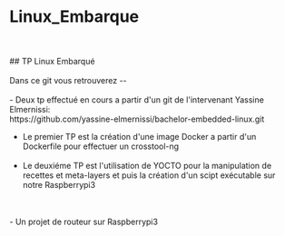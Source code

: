 # Linux_Embarque
<br />
<br />
## TP Linux Embarqué
<br />
<br />
Dans ce git vous retrouverez
--
<br />
<br />
  - Deux tp effectué en cours a partir d'un git de l'intervenant Yassine Elmernissi:
<br />
          https://github.com/yassine-elmernissi/bachelor-embedded-linux.git
<br />
    <ul>
    <li> Le premier TP est la création d'une image Docker a partir d'un Dockerfile pour effectuer un crosstool-ng </li>
    <br />
    <li> Le deuxiéme TP est l'utilisation de YOCTO pour la manipulation de recettes et meta-layers et puis la création d'un scipt exécutable sur notre Raspberrypi3 </li>
    </ul>
<br />
<br />
  - Un projet de routeur sur Raspberrypi3
